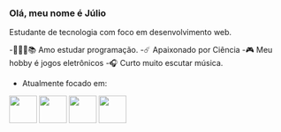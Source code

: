 ### Olá, meu nome é Júlio
Estudante de tecnologia com foco em desenvolvimento web.

-👨🏻‍💻📚 Amo estudar programação.
-☄️ Apaixonado por Ciência
-🎮 Meu hobby é jogos eletrônicos
-🎧 Curto muito escutar música.
- Atualmente focado em:

<div>
 <img width= "50" height= "50" src="https://img.icons8.com/?size=100&id=UFXRpPFebwa2&format=png&color=000000" />
 <img width= "50" height= "50" src="https://cdn.jsdelivr.net/gh/devicons/devicon@latest/icons/html5/html5-original-wordmark.svg" />
 <img width= "50" height= "50" src="https://cdn.jsdelivr.net/gh/devicons/devicon@latest/icons/css3/css3-original-wordmark.svg" />        
 <img width= "50" height= "50" src="https://cdn.jsdelivr.net/gh/devicons/devicon@latest/icons/javascript/javascript-original.svg" />
</div>

          
